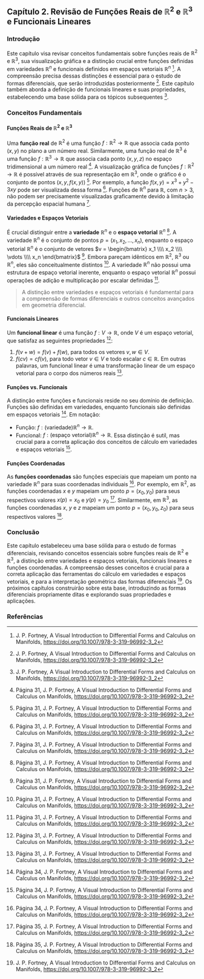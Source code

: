 ## Capítulo 2. Revisão de Funções Reais de $\mathbb{R}^2$ e $\mathbb{R}^3$ e Funcionais Lineares

### Introdução
Este capítulo visa revisar conceitos fundamentais sobre funções reais de $\mathbb{R}^2$ e $\mathbb{R}^3$, sua visualização gráfica e a distinção crucial entre funções definidas em variedades $\mathbb{R}^n$ e funcionais definidos em espaços vetoriais $\mathbb{R}^n$ [^1]. A compreensão precisa dessas distinções é essencial para o estudo de formas diferenciais, que serão introduzidas posteriormente [^1]. Este capítulo também aborda a definição de funcionais lineares e suas propriedades, estabelecendo uma base sólida para os tópicos subsequentes [^1].

### Conceitos Fundamentais

#### Funções Reais de $\mathbb{R}^2$ e $\mathbb{R}^3$
Uma **função real** de $\mathbb{R}^2$ é uma função $f: \mathbb{R}^2 \rightarrow \mathbb{R}$ que associa cada ponto $(x, y)$ no plano a um número real. Similarmente, uma função real de $\mathbb{R}^3$ é uma função $f: \mathbb{R}^3 \rightarrow \mathbb{R}$ que associa cada ponto $(x, y, z)$ no espaço tridimensional a um número real [^3].
A visualização gráfica de funções $f: \mathbb{R}^2 \rightarrow \mathbb{R}$ é possível através de sua representação em $\mathbb{R}^3$, onde o gráfico é o conjunto de pontos $(x, y, f(x, y))$ [^3]. Por exemplo, a função $f(x, y) = x^3 + y^2 - 3xy$ pode ser visualizada dessa forma [^3].  Funções de $\mathbb{R}^n$ para $\mathbb{R}$, com $n > 3$, não podem ser precisamente visualizadas graficamente devido à limitação da percepção espacial humana [^3].

#### Variedades e Espaços Vetoriais
É crucial distinguir entre a **variedade** $\mathbb{R}^n$ e o **espaço vetorial** $\mathbb{R}^n$ [^3]. A variedade $\mathbb{R}^n$ é o conjunto de pontos $p = (x_1, x_2, ..., x_n)$, enquanto o espaço vetorial $\mathbb{R}^n$ é o conjunto de vetores $v = \begin{bmatrix} x_1 \\\\ x_2 \\\\ \vdots \\\\ x_n \end{bmatrix}$ [^3].  Embora pareçam idênticos em $\mathbb{R}^2$, $\mathbb{R}^3$ ou $\mathbb{R}^n$, eles são conceitualmente distintos [^3]. A variedade $\mathbb{R}^n$ não possui uma estrutura de espaço vetorial inerente, enquanto o espaço vetorial $\mathbb{R}^n$ possui operações de adição e multiplicação por escalar definidas [^3].

> A distinção entre variedades e espaços vetoriais é fundamental para a compreensão de formas diferenciais e outros conceitos avançados em geometria diferencial.

#### Funcionais Lineares
Um **funcional linear** é uma função $f: V \rightarrow \mathbb{R}$, onde $V$ é um espaço vetorial, que satisfaz as seguintes propriedades [^3]:
1.  $f(v + w) = f(v) + f(w)$, para todos os vetores $v, w \in V$.
2.  $f(cv) = cf(v)$, para todo vetor $v \in V$ e todo escalar $c \in \mathbb{R}$.
Em outras palavras, um funcional linear é uma transformação linear de um espaço vetorial para o corpo dos números reais [^3].

#### Funções vs. Funcionais
A distinção entre funções e funcionais reside no seu domínio de definição. Funções são definidas em variedades, enquanto funcionais são definidas em espaços vetoriais [^4]. Em notação:
*   Função: $f: \text{(variedade)} \mathbb{R}^n \rightarrow \mathbb{R}$.
*   Funcional: $f: \text{(espaço vetorial)} \mathbb{R}^n \rightarrow \mathbb{R}$.
Essa distinção é sutil, mas crucial para a correta aplicação dos conceitos de cálculo em variedades e espaços vetoriais [^4].

#### Funções Coordenadas
As **funções coordenadas** são funções especiais que mapeiam um ponto na variedade $\mathbb{R}^n$ para suas coordenadas individuais [^4]. Por exemplo, em $\mathbb{R}^2$, as funções coordenadas $x$ e $y$ mapeiam um ponto $p = (x_0, y_0)$ para seus respectivos valores $x(p) = x_0$ e $y(p) = y_0$ [^5]. Similarmente, em $\mathbb{R}^3$, as funções coordenadas $x$, $y$ e $z$ mapeiam um ponto $p = (x_0, y_0, z_0)$ para seus respectivos valores [^5].

### Conclusão

Este capítulo estabeleceu uma base sólida para o estudo de formas diferenciais, revisando conceitos essenciais sobre funções reais de $\mathbb{R}^2$ e $\mathbb{R}^3$, a distinção entre variedades e espaços vetoriais, funcionais lineares e funções coordenadas. A compreensão desses conceitos é crucial para a correta aplicação das ferramentas do cálculo em variedades e espaços vetoriais, e para a interpretação geométrica das formas diferenciais [^1]. Os próximos capítulos construirão sobre esta base, introduzindo as formas diferenciais propriamente ditas e explorando suas propriedades e aplicações.

### Referências
[^1]: J. P. Fortney, A Visual Introduction to Differential Forms and Calculus on Manifolds, https://doi.org/10.1007/978-3-319-96992-3_2
[^3]: Página 31, J. P. Fortney, A Visual Introduction to Differential Forms and Calculus on Manifolds, https://doi.org/10.1007/978-3-319-96992-3_2
[^4]: Página 34, J. P. Fortney, A Visual Introduction to Differential Forms and Calculus on Manifolds, https://doi.org/10.1007/978-3-319-96992-3_2
[^5]: Página 35, J. P. Fortney, A Visual Introduction to Differential Forms and Calculus on Manifolds, https://doi.org/10.1007/978-3-319-96992-3_2
<!-- END -->